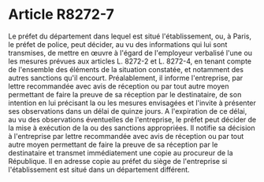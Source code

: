 # Article R8272-7

Le préfet du département dans lequel est situé l'établissement, ou, à Paris, le préfet de police, peut décider, au vu des informations qui lui sont transmises, de mettre en œuvre à l'égard de l'employeur verbalisé l'une ou les mesures prévues aux articles L. 8272-2 et L. 8272-4, en tenant compte de l'ensemble des éléments de la situation constatée, et notamment des autres sanctions qu'il encourt. Préalablement, il informe l'entreprise, par lettre recommandée avec avis de réception ou par tout autre moyen permettant de faire la preuve de sa réception par le destinataire, de son intention en lui précisant la ou les mesures envisagées et l'invite à présenter ses observations dans un délai de quinze jours. A l'expiration de ce délai, au vu des observations éventuelles de l'entreprise, le préfet peut décider de la mise à exécution de la ou des sanctions appropriées. Il notifie sa décision à l'entreprise par lettre recommandée avec avis de réception ou par tout autre moyen permettant de faire la preuve de sa réception par le destinataire et transmet immédiatement une copie au procureur de la République. Il en adresse copie au préfet du siège de l'entreprise si l'établissement est situé dans un département différent.